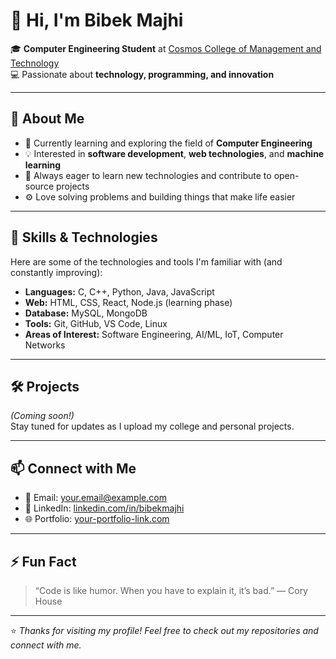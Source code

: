 # 👋 Hi, I'm **Bibek Majhi**

🎓 **Computer Engineering Student** at [Cosmos College of Management and Technology](https://cosmoscollege.edu.np/)  
💻 Passionate about **technology, programming, and innovation**  

---

## 🚀 About Me
- 🌱 Currently learning and exploring the field of **Computer Engineering**
- 💡 Interested in **software development**, **web technologies**, and **machine learning**
- 🔭 Always eager to learn new technologies and contribute to open-source projects
- ⚙️ Love solving problems and building things that make life easier

---

## 🧠 Skills & Technologies
Here are some of the technologies and tools I'm familiar with (and constantly improving):

- **Languages:** C, C++, Python, Java, JavaScript  
- **Web:** HTML, CSS, React, Node.js (learning phase)  
- **Database:** MySQL, MongoDB  
- **Tools:** Git, GitHub, VS Code, Linux  
- **Areas of Interest:** Software Engineering, AI/ML, IoT, Computer Networks

---

## 🛠️ Projects
*(Coming soon!)*  
Stay tuned for updates as I upload my college and personal projects.

---

## 📫 Connect with Me
- 📧 Email: [your.email@example.com](mailto:your.email@example.com)
- 💼 LinkedIn: [linkedin.com/in/bibekmajhi](https://www.linkedin.com/in/bibek-majhi/)
- 🌐 Portfolio: [your-portfolio-link.com](https://your-portfolio-link.com)

---

## ⚡ Fun Fact
> “Code is like humor. When you have to explain it, it’s bad.” — Cory House

---

⭐️ _Thanks for visiting my profile! Feel free to check out my repositories and connect with me._
